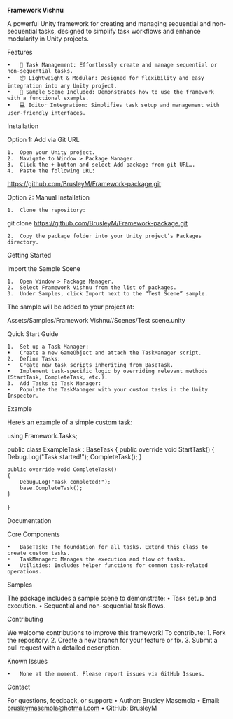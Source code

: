 **Framework Vishnu**

A powerful Unity framework for creating and managing sequential and non-sequential tasks, designed to simplify task workflows and enhance modularity in Unity projects.

Features

	•	🚀 Task Management: Effortlessly create and manage sequential or non-sequential tasks.
	•	📦 Lightweight & Modular: Designed for flexibility and easy integration into any Unity project.
	•	🎯 Sample Scene Included: Demonstrates how to use the framework with a functional example.
	•	💻 Editor Integration: Simplifies task setup and management with user-friendly interfaces.

Installation

Option 1: Add via Git URL

	1.	Open your Unity project.
	2.	Navigate to Window > Package Manager.
	3.	Click the + button and select Add package from git URL….
	4.	Paste the following URL:

https://github.com/BrusleyM/Framework-package.git



Option 2: Manual Installation

	1.	Clone the repository:

git clone https://github.com/BrusleyM/Framework-package.git


	2.	Copy the package folder into your Unity project’s Packages directory.

Getting Started

Import the Sample Scene

	1.	Open Window > Package Manager.
	2.	Select Framework Vishnu from the list of packages.
	3.	Under Samples, click Import next to the “Test Scene” sample.

The sample will be added to your project at:

Assets/Samples/Framework Vishnu/<version>/Scenes/Test scene.unity

Quick Start Guide

	1.	Set up a Task Manager:
	•	Create a new GameObject and attach the TaskManager script.
	2.	Define Tasks:
	•	Create new task scripts inheriting from BaseTask.
	•	Implement task-specific logic by overriding relevant methods (StartTask, CompleteTask, etc.).
	3.	Add Tasks to Task Manager:
	•	Populate the TaskManager with your custom tasks in the Unity Inspector.

Example

Here’s an example of a simple custom task:

using Framework.Tasks;

public class ExampleTask : BaseTask
{
    public override void StartTask()
    {
        Debug.Log("Task started!");
        CompleteTask();
    }

    public override void CompleteTask()
    {
        Debug.Log("Task completed!");
        base.CompleteTask();
    }
}

Documentation

Core Components

	•	BaseTask: The foundation for all tasks. Extend this class to create custom tasks.
	•	TaskManager: Manages the execution and flow of tasks.
	•	Utilities: Includes helper functions for common task-related operations.

Samples

The package includes a sample scene to demonstrate:
	•	Task setup and execution.
	•	Sequential and non-sequential task flows.

Contributing

We welcome contributions to improve this framework! To contribute:
	1.	Fork the repository.
	2.	Create a new branch for your feature or fix.
	3.	Submit a pull request with a detailed description.

Known Issues

	•	None at the moment. Please report issues via GitHub Issues.

Contact

For questions, feedback, or support:
	•	Author: Brusley Masemola
	•	Email: brusleymasemola@hotmail.com
	•	GitHub: BrusleyM

